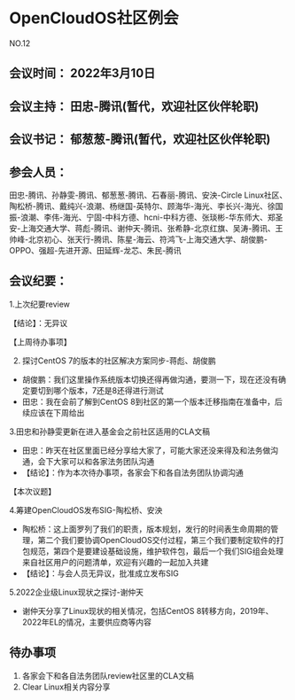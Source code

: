 # OpenCloudOS社区例会

NO.12

## 会议时间： 2022年3月10日
## 会议主持： 田忠-腾讯(暂代，欢迎社区伙伴轮职)
## 会议书记： 郁葱葱-腾讯(暂代，欢迎社区伙伴轮职)
## 参会人员： 
田忠-腾讯、孙静雯-腾讯、郁葱葱-腾讯、石春丽-腾讯、安泱-Circle Linux社区、陶松桥-腾讯、戴纯兴-浪潮、杨继国-英特尔、顾海华-海光、李长兴-海光、徐国振-浪潮、李伟-海光、宁固-中科方德、hcni-中科方德、张琰彬-华东师大、郑圣安-上海交通大学、蒋彪-腾讯、谢仲天-腾讯、张希静-北京红旗、吴涛-腾讯、王帅峰-北京初心、张天行-腾讯、陈星-海云、符鸿飞-上海交通大学、胡俊鹏-OPPO、强超-先进开源、田延辉-龙芯、朱民-腾讯

## 会议纪要：

1.上次纪要review

 【结论】：无异议

【上周待办事项】

 2. 探讨CentOS 7的版本的社区解决方案同步-蒋彪、胡俊鹏
 - 胡俊鹏：我们这里操作系统版本切换还得再做沟通，要测一下，现在还没有确定要切到哪个版本，7还是8还得进行测试
 - 田忠：我在会前了解到CentOS 8到社区的第一个版本迁移指南在准备中，后续应该在下周给出

3.田忠和孙静雯更新在进入基金会之前社区适用的CLA文稿
- 田忠：昨天在社区里面已经分享给大家了，可能大家还没来得及和法务做沟通，会下大家可以和各家法务团队沟通
- 【结论】：作为本次待办事项，各家会下和各自法务团队协调沟通

【本次议题】

4.筹建OpenCloudOS发布SIG-陶松桥、安泱
- 陶松桥：这上面罗列了我们的职责，版本规划，发行的时间表生命周期的管理，第二个我们要协调OpenCloudOS交付过程，第三个我们要制定软件的打包规范，第四个是要建设基础设施，维护软件包，最后一个我们SIG组会处理来自社区用户的问题清单，欢迎有兴趣的一起加入共建
- 【结论】：与会人员无异议，批准成立发布SIG

5.2022企业级Linux现状之探讨-谢仲天
- 谢仲天分享了Linux现状的相关情况，包括CentOS 8转移方向，2019年、2022年EL的情况，主要供应商等内容


## 待办事项
1. 各家会下和各自法务团队review社区里的CLA文稿
2. Clear Linux相关内容分享

